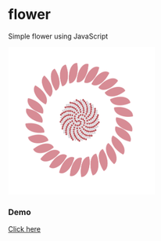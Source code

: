 # flower

Simple flower using JavaScript

<img src="./flower.png" style="width:300px ; height:300px" />

### Demo

[Click here](https://carobarreirov.github.io/flower/)
